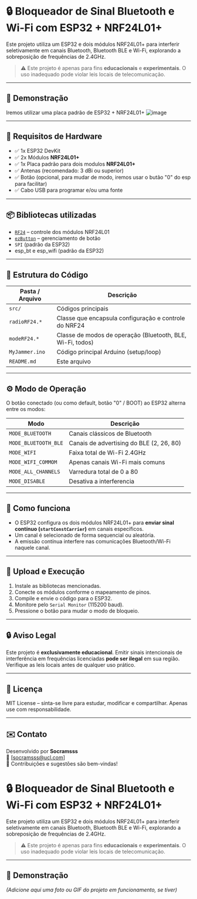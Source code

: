 # 🔒 Bloqueador de Sinal Bluetooth e Wi-Fi com ESP32 + NRF24L01+

Este projeto utiliza um ESP32 e dois módulos NRF24L01+ para interferir seletivamente em canais Bluetooth, Bluetooth BLE e Wi-Fi, explorando a sobreposição de frequências de 2.4GHz.

> ⚠️ Este projeto é apenas para fins **educacionais** e **experimentais**. O uso inadequado pode violar leis locais de telecomunicação.

---

## 📸 Demonstração
Iremos utilizar uma placa padrão de ESP32 + NRF24L01+
![image](https://github.com/user-attachments/assets/aac3ba4d-ca61-428d-b074-e78014b7ac05)

---

## 🧰 Requisitos de Hardware

- ✅ 1x ESP32 DevKit
- ✅ 2x Módulos **NRF24L01+**
- ✅ 1x Placa padrão para dois modulos **NRF24L01+**
- ✅ Antenas (recomendado: 3 dBi ou superior)
- ✅ Botão (opcional, para mudar de modo, iremos usar o butão "0" do esp para facilitar)
- ✅ Cabo USB para programar e/ou uma fonte

---

## 📦 Bibliotecas utilizadas

- [`RF24`](https://github.com/nRF24/RF24) – controle dos módulos NRF24L01
- [`ezButton`](https://github.com/ArduinoGetStarted/ezButton) – gerenciamento de botão
- `SPI` (padrão da ESP32)
- esp_bt e esp_wifi (padrão da ESP32)

---

## 📁 Estrutura do Código

| Pasta / Arquivo | Descrição |
|------------------|-----------|
| `src/`           | Códigos principais |
| `radioRF24.*`    | Classe que encapsula configuração e controle do NRF24 |
| `modeRF24.*`     | Classe de modos de operação (Bluetooth, BLE, Wi-Fi, todos) |
| `MyJammer.ino`   | Código principal Arduino (setup/loop) |
| `README.md`      | Este arquivo |

---

## ⚙️ Modo de Operação

O botão conectado (ou como default, botão "0" / BOOT) ao ESP32 alterna entre os modos:

| Modo | Descrição |
|------|-----------|
| `MODE_BLUETOOTH`       | Canais clássicos de Bluetooth |
| `MODE_BLUETOOTH_BLE`   | Canais de advertising do BLE (2, 26, 80) |
| `MODE_WIFI`            | Faixa total de Wi-Fi 2.4GHz |
| `MODE_WIFI_COMMOM`     | Apenas canais Wi-Fi mais comuns |
| `MODE_ALL_CHANNELS`    | Varredura total de 0 a 80 |
| `MODE_DISABLE`         | Desativa a interferencia |

---

## 🧪 Como funciona

- O ESP32 configura os dois módulos NRF24L01+ para **enviar sinal contínuo (`startConstCarrier`)** em canais específicos.
- Um canal é selecionado de forma sequencial ou aleatória.
- A emissão contínua interfere nas comunicações Bluetooth/Wi-Fi naquele canal.

---

## 🚀 Upload e Execução

1. Instale as bibliotecas mencionadas.
2. Conecte os módulos conforme o mapeamento de pinos.
3. Compile e envie o código para o ESP32.
4. Monitore pelo `Serial Monitor` (115200 baud).
5. Pressione o botão para mudar o modo de bloqueio.

---

## 🔒 Aviso Legal

Este projeto é **exclusivamente educacional**. Emitir sinais intencionais de interferência em frequências licenciadas **pode ser ilegal** em sua região. Verifique as leis locais antes de qualquer uso prático.

---

## 📃 Licença

MIT License – sinta-se livre para estudar, modificar e compartilhar. Apenas use com responsabilidade.

---

## ✉️ Contato

Desenvolvido por **Socramsss**  
📧 [socramsss@ucl.com]  
💬 Contribuições e sugestões são bem-vindas!
# 🔒 Bloqueador de Sinal Bluetooth e Wi-Fi com ESP32 + NRF24L01+

Este projeto utiliza um ESP32 e dois módulos NRF24L01+ para interferir seletivamente em canais Bluetooth, Bluetooth BLE e Wi-Fi, explorando a sobreposição de frequências de 2.4GHz.

> ⚠️ Este projeto é apenas para fins **educacionais** e **experimentais**. O uso inadequado pode violar leis locais de telecomunicação.

---

## 📸 Demonstração
*(Adicione aqui uma foto ou GIF do projeto em funcionamento, se tiver)*
